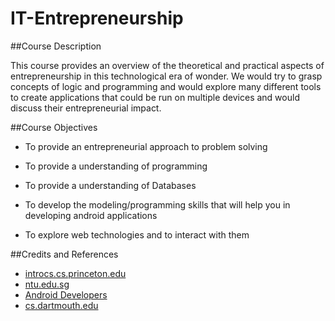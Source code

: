 # IT-Entrepreneurship


##Course Description

This course   provides   an   overview   of   the   theoretical   and   practical   aspects   of
entrepreneurship   in   this   technological   era   of   wonder.   We   would   try   to   grasp
concepts of logic and programming and would explore many different tools to create
applications   that   could   be   run   on   multiple   devices   and   would   discuss   their
entrepreneurial impact. 

##Course Objectives

* To provide an entrepreneurial approach to problem solving

* To provide a understanding of programming

* To provide a understanding of Databases

* To develop the modeling/programming skills that will help you in developing android applications

* To explore web technologies and to interact with them

##Credits and References

* [introcs.cs.princeton.edu](http://introcs.cs.princeton.edu/java/home/)
* [ntu.edu.sg](https://www.ntu.edu.sg/home/ehchua/programming/index.html)
* [Android Developers](https://developer.android.com/index.html)
* [cs.dartmouth.edu](http://www.cs.dartmouth.edu/~campbell/cs65/cs65.html)
